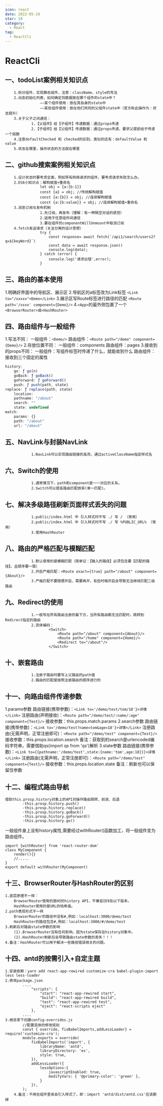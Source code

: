 ```yaml
---
icon: react
date: 2022-05-24
star: 10
category:
  - React
tag:
  - ReactCli
---
```

# ReactCli
## 一、todoList案例相关知识点
		1.拆分组件、实现静态组件，注意：className、style的写法
		2.动态初始化列表，如何确定将数据放在哪个组件的state中？
					——某个组件使用：放在其自身的state中
					——某些组件使用：放在他们共同的父组件state中（官方称此操作为：状态提升）
		3.关于父子之间通信：
				1.【父组件】给【子组件】传递数据：通过props传递
				2.【子组件】给【父组件】传递数据：通过props传递，要求父提前给子传递一个函数
		4.注意defaultChecked 和 checked的区别，类似的还有：defaultValue 和 value
		5.状态在哪里，操作状态的方法就在哪里

## 二、github搜索案例相关知识点
		1.设计状态时要考虑全面，例如带有网络请求的组件，要考虑请求失败怎么办。
		2.ES6小知识点：解构赋值+重命名
					let obj = {a:{b:1}}
					const {a} = obj; //传统解构赋值
					const {a:{b}} = obj; //连续解构赋值
					const {a:{b:value}} = obj; //连续解构赋值+重命名
		3.消息订阅与发布机制
					1.先订阅，再发布（理解：有一种隔空对话的感觉）
					2.适用于任意组件间通信
					3.要在组件的componentWillUnmount中取消订阅
		4.fetch发送请求（关注分离的设计思想）
					try {
						const response= await fetch(`/api1/search/users2?q=${keyWord}`)
						const data = await response.json()
						console.log(data);
					} catch (error) {
						console.log('请求出错',error);
					}


## 三、路由的基本使用
1.明确好界面中的导航区、展示区
2.导航区的a标签改为Link标签
	`<Link to="/xxxxx">Demo</Link>`
3.展示区写Route标签进行路径的匹配
	`<Route path='/xxxx' component={Demo}/>`
4.`<App>`的最外侧包裹了一个`<BrowserRouter>或<HashRouter>`

## 四、路由组件与一般组件
1.写法不同：
						一般组件：`<Demo/>`
						路由组件：`<Route path="/demo" component={Demo}/>`
2.存放位置不同：
						一般组件：components
						路由组件：pages
3.接收到的props不同：
						一般组件：写组件标签时传递了什么，就能收到什么
						路由组件：接收到三个固定的属性

```	js
history:
    go: ƒ go(n)
    goBack: ƒ goBack()
    goForward: ƒ goForward()
    push: ƒ push(path, state)
replace: ƒ replace(path, state)
    location:
    pathname: "/about"
    search: ""
    state: undefined
match:
    params: {}
    path: "/about"
    url: "/about"
```



## 五、NavLink与封装NavLink
				1.NavLink可以实现路由链接的高亮，通过activeClassName指定样式名

## 六、Switch的使用
				1.通常情况下，path和component是一一对应的关系。
				2.Switch可以提高路由匹配效率(单一匹配)。

## 七、解决多级路径刷新页面样式丢失的问题
				1.public/index.html 中 引入样式时不写 ./ 写 / （常用）
				2.public/index.html 中 引入样式时不写 ./ 写 %PUBLIC_URL% （常用）
				3.使用HashRouter

## 八、路由的严格匹配与模糊匹配
				1.默认使用的是模糊匹配（简单记：【输入的路径】必须包含要【匹配的路径】，且顺序要一致）
				2.开启严格匹配：<Route exact={true} path="/about" component={About}/>
				3.严格匹配不要随便开启，需要再开，有些时候开启会导致无法继续匹配二级路由

## 九、Redirect的使用	
				1.一般写在所有路由注册的最下方，当所有路由都无法匹配时，跳转到Redirect指定的路由
				2.具体编码：
						<Switch>
							<Route path="/about" component={About}/>
							<Route path="/home" component={Home}/>
							<Redirect to="/about"/>
						</Switch>

## 十、嵌套路由
				1.注册子路由时要写上父路由的path值
				2.路由的匹配是按照注册路由的顺序进行的

## 十一、向路由组件传递参数
1.params参数
	    路由链接(携带参数)：`<Link to='/demo/test/tom/18'}>详情</Link>`
	    注册路由(声明接收)：`<Route path="/demo/test/:name/:age" component={Test}/>`
	    接收参数：this.props.match.params
	2.search参数
	    路由链接(携带参数)：`<Link to='/demo/test?name=tom&age=18'}>详情</Link>`
	    注册路由(无需声明，正常注册即可)：`<Route path="/demo/test" component={Test}/>`
	    接收参数：this.props.location.search
	    备注：获取到的search是urlencoded编码字符串，需要借助qs(import qs from 'qs')解析
	3.state参数
	    路由链接(携带参数)：`<Link to={{pathname:'/demo/test',state:{name:'tom',age:18}}}>详情</Link>`
	    注册路由(无需声明，正常注册即可)：`<Route path="/demo/test" component={Test}/>`
	    接收参数：this.props.location.state
	    备注：刷新也可以保留住参数



## 十二、编程式路由导航
	借助this.prosp.history对象上的API对操作路由跳转、前进、后退
	        -this.prosp.history.push()
	        -this.prosp.history.replace()
	        -this.prosp.history.goBack()
	        -this.prosp.history.goForward()
	        -this.prosp.history.go()

一般组件身上没有history属性,需要经过withRouter()函数加工，将一般组件变为路由组件。

```
import {withRouter} from 'react-router-dom'
class MyComponent {
	render(){}
	//.....
}
export default withRouter(MyComponent)
```



## 十三、BrowserRouter与HashRouter的区别

	1.底层原理不一样：
	    BrowserRouter使用的是H5的history API，不兼容IE9及以下版本。
	    HashRouter使用的是URL的哈希值。
	2.path表现形式不一样
	    BrowserRouter的路径中没有#,例如：localhost:3000/demo/test
	    HashRouter的路径包含#,例如：localhost:3000/#/demo/test
	3.刷新后对路由state参数的影响
	    (1).BrowserRouter没有任何影响，因为state保存在history对象中。
	    (2).HashRouter刷新后会导致路由state参数的丢失！！！
	4.备注：HashRouter可以用于解决一些路径错误相关的问题。

## 十四、antd的按需引入+自定主题
	1.安装依赖：yarn add react-app-rewired customize-cra babel-plugin-import less less-loader
	2.修改package.json
	        ....
	            "scripts": {
	                "start": "react-app-rewired start",
	                "build": "react-app-rewired build",
	                "test": "react-app-rewired test",
	                "eject": "react-scripts eject"
	            },
	        ....
	3.根目录下创建config-overrides.js
	        //配置具体的修改规则
	        const { override, fixBabelImports,addLessLoader} = require('customize-cra');
	        module.exports = override(
	            fixBabelImports('import', {
	                libraryName: 'antd',
	                libraryDirectory: 'es',
	                style: true,
	            }),
	            addLessLoader({
	                lessOptions:{
	                    javascriptEnabled: true,
	                    modifyVars: { '@primary-color': 'green' },
	                }
	            }),
	        );
	    4.备注：不用在组件里亲自引入样式了，即：import 'antd/dist/antd.css'应该删掉